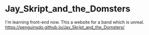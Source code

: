 # Jay_Skript_and_the_Domsters
I'm learning front-end now.
This a website for a band which is unreal.
https://penguinsdo.github.io/Jay_Skript_and_the_Domsters/
